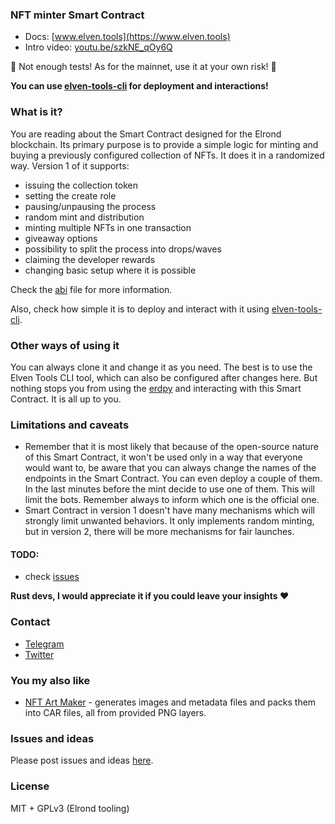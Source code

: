 ### NFT minter Smart Contract 

- Docs: [www.elven.tools](https://www.elven.tools)
- Intro video: [youtu.be/szkNE_qOy6Q](https://youtu.be/szkNE_qOy6Q)

🚨 Not enough tests! As for the mainnet, use it at your own risk! 🚨

**You can use [elven-tools-cli](https://github.com/juliancwirko/elven-tools-cli) for deployment and interactions!**

### What is it?

You are reading about the Smart Contract designed for the Elrond blockchain. Its primary purpose is to provide a simple logic for minting and buying a previously configured collection of NFTs. It does it in a randomized way. Version 1 of it supports:

- issuing the collection token
- setting the create role
- pausing/unpausing the process
- random mint and distribution
- minting multiple NFTs in one transaction
- giveaway options
- possibility to split the process into drops/waves
- claiming the developer rewards
- changing basic setup where it is possible

Check the [abi](https://github.com/juliancwirko/elven-nft-minter-sc/blob/main/output/elven-nft-minter.abi.json) file for more information.

Also, check how simple it is to deploy and interact with it using [elven-tools-cli](https://github.com/juliancwirko/elven-tools-cli).

### Other ways of using it

You can always clone it and change it as you need. The best is to use the Elven Tools CLI tool, which can also be configured after changes here. But nothing stops you from using the [erdpy](https://docs.elrond.com/sdk-and-tools/erdpy/erdpy/) and interacting with this Smart Contract. It is all up to you.

### Limitations and caveats

- Remember that it is most likely that because of the open-source nature of this Smart Contract, it won't be used only in a way that everyone would want to, be aware that you can always change the names of the endpoints in the Smart Contract. You can even deploy a couple of them. In the last minutes before the mint decide to use one of them. This will limit the bots. Remember always to inform which one is the official one.
- Smart Contract in version 1 doesn't have many mechanisms which will strongly limit unwanted behaviors. It only implements random minting, but in version 2, there will be more mechanisms for fair launches.

#### TODO:
- check [issues](https://github.com/juliancwirko/elven-nft-minter-sc/issues)

**Rust devs, I would appreciate it if you could leave your insights ❤️**

### Contact

- [Telegram](https://t.me/juliancwirko)
- [Twitter](https://twitter.com/JulianCwirko)

### You my also like

- [NFT Art Maker](https://github.com/juliancwirko/nft-art-maker) - generates images and metadata files and packs them into CAR files, all from provided PNG layers.

### Issues and ideas

Please post issues and ideas [here](https://github.com/juliancwirko/elven-nft-minter-sc/issues).

### License

MIT + GPLv3 (Elrond tooling)
